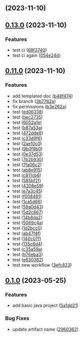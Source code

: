 ## [](https://github.com/aps831/workflows-testbed-maven/compare/v0.13.0...v) (2023-11-10)

## [0.13.0](https://github.com/aps831/workflows-testbed-maven/compare/v0.11.0...v0.13.0) (2023-11-10)


### Features

* test ci ([68f3740](https://github.com/aps831/workflows-testbed-maven/commit/68f37403f5db5205a2337bc07b30d60bc3b466f6))
* test ci again ([054e24d](https://github.com/aps831/workflows-testbed-maven/commit/054e24d723ba15e2baf7189517ba8c87e209d149))

## [0.11.0](https://github.com/aps831/workflows-testbed-maven/compare/v0.1.0...v0.11.0) (2023-11-10)


### Features

* add templated doc ([b48f474](https://github.com/aps831/workflows-testbed-maven/commit/b48f4742e72f2fdeb2877632f5014d68e783d472))
* fix branch ([3b7782a](https://github.com/aps831/workflows-testbed-maven/commit/3b7782a5aa1babcf84f6bb3386b89f11de22ecc7))
* fix permissions ([b3e262a](https://github.com/aps831/workflows-testbed-maven/commit/b3e262aedf3b59561a4b52a618cf7b15d29e781d))
* test ([ed06338](https://github.com/aps831/workflows-testbed-maven/commit/ed06338d8e1cb40f70a764a6139ce08bb31d012c))
* test ([bec2735](https://github.com/aps831/workflows-testbed-maven/commit/bec27353214b135f63100c7e1e3e780104d74d6c))
* test ([6052a1e](https://github.com/aps831/workflows-testbed-maven/commit/6052a1ed11a7e35590242f91b58311b6d413706a))
* test ([b87a53a](https://github.com/aps831/workflows-testbed-maven/commit/b87a53af506ad4bfec1f420ea721f3a2e190dbee))
* test ([472dde8](https://github.com/aps831/workflows-testbed-maven/commit/472dde88bf2dac599c5c268e601590f67d12ddd2))
* test ([c33d9f6](https://github.com/aps831/workflows-testbed-maven/commit/c33d9f6d380cf031736fc0b143e2f80af271df55))
* test ([2ae10c0](https://github.com/aps831/workflows-testbed-maven/commit/2ae10c0df847c79f36c792a4bf84be98f4725ed5))
* test ([9b0f9b0](https://github.com/aps831/workflows-testbed-maven/commit/9b0f9b0ce25622db5c6bb8e39c9c5d7a920d1698))
* test ([0e37d53](https://github.com/aps831/workflows-testbed-maven/commit/0e37d53f45e13f9baf62ff20152118ac717b0426))
* test ([7b2b930](https://github.com/aps831/workflows-testbed-maven/commit/7b2b93022e40e74c1224ff6c33db6a635da2df79))
* test ([7fa06c2](https://github.com/aps831/workflows-testbed-maven/commit/7fa06c254b1062d14022cfc59c376512f7cfb78f))
* test ([ab8e915](https://github.com/aps831/workflows-testbed-maven/commit/ab8e915b93d4d736ab873b94ad7ed90391b232c4))
* test ([c811cb6](https://github.com/aps831/workflows-testbed-maven/commit/c811cb672c97906d4796be6b36e88bf2bc144b94))
* test ([585bf2f](https://github.com/aps831/workflows-testbed-maven/commit/585bf2ffd4b91271306dd0bf2ce04fc6964b08da))
* test ([4308e59](https://github.com/aps831/workflows-testbed-maven/commit/4308e5978d9e12ec3f7be68bd556d7624f34c354))
* test ([e7a3c45](https://github.com/aps831/workflows-testbed-maven/commit/e7a3c4539e5e8848c4f64947ac9281e81f46fbc4))
* test ([f008491](https://github.com/aps831/workflows-testbed-maven/commit/f008491103339d15a9c8379a25e63b1bd2ba0bdf))
* test ([1ca5d66](https://github.com/aps831/workflows-testbed-maven/commit/1ca5d66c4dca2bd68b381b3a0e2bca2ab8fcae99))
* test ([59a0d43](https://github.com/aps831/workflows-testbed-maven/commit/59a0d43572e8fc4d0d5368e0073fc20f3cab1aad))
* test ([5d2c867](https://github.com/aps831/workflows-testbed-maven/commit/5d2c867bad340c78326d81e5da690104c43ed58f))
* test ([14b8da2](https://github.com/aps831/workflows-testbed-maven/commit/14b8da2712b1a6ec6bbeed18542a3fe48dfd9200))
* test ([5069c4a](https://github.com/aps831/workflows-testbed-maven/commit/5069c4a920d75cce519e1595d8461fdeaf2bc973))
* test ([1d2bcc0](https://github.com/aps831/workflows-testbed-maven/commit/1d2bcc0e6aadf96182d7f31602b146a409e44585))
* test ([ab47f4f](https://github.com/aps831/workflows-testbed-maven/commit/ab47f4f96fe4ba77720ba1bd0371a7f0ac00acc0))
* test ([140c07f](https://github.com/aps831/workflows-testbed-maven/commit/140c07fac99bc58158a5abe0891aa9070e370b59))
* test ([135c6d4](https://github.com/aps831/workflows-testbed-maven/commit/135c6d4074a8615008b206931b5d69eea75a848b))
* test ([c35a59a](https://github.com/aps831/workflows-testbed-maven/commit/c35a59a2f6790e468da19867207d5d69f4f3b942))
* test ([b76eba3](https://github.com/aps831/workflows-testbed-maven/commit/b76eba31e385c4b1b598725d52cf40a90c519ebd))
* test ([e630382](https://github.com/aps831/workflows-testbed-maven/commit/e6303821e4c5c957115f8ec2100a53e900503168))
* test new workflow ([3efc823](https://github.com/aps831/workflows-testbed-maven/commit/3efc823e11a947fd553cef73ed4ebedefddfefd7))

## [0.1.0](https://github.com/aps831/workflows-testbed-maven/compare/5a1dd21c13995ebe7ccad482fda39cdcf6861a0a...v0.1.0) (2023-05-25)


### Features

* add basic java project ([5a1dd21](https://github.com/aps831/workflows-testbed-maven/commit/5a1dd21c13995ebe7ccad482fda39cdcf6861a0a))


### Bug Fixes

* update artifact name ([2960362](https://github.com/aps831/workflows-testbed-maven/commit/29603622280b39654f4275a6153f7e9f165e4b51))

